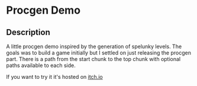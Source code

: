 # Procgen Demo

## Description
A little procgen demo inspired by the generation of spelunky levels. The goals was to build a game initially but I settled on just releasing the procgen part.
There is a path from the start chunk to the top chunk with optional paths available to each side.

If you want to try it it's hosted on [itch.io](https://cainx.itch.io/godot-level-generator)
